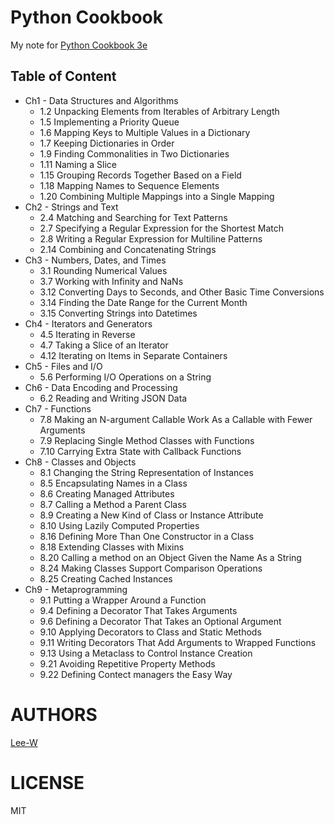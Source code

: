 # Python Cookbook
My note for [Python Cookbook 3e](http://shop.oreilly.com/product/0636920027072.do)

## Table of Content

- Ch1 - Data Structures and Algorithms
    - 1.2 Unpacking Elements from Iterables of Arbitrary Length
    - 1.5 Implementing a Priority Queue
    - 1.6 Mapping Keys to Multiple Values in a Dictionary
    - 1.7 Keeping Dictionaries in Order
    - 1.9 Finding Commonalities in Two Dictionaries
    - 1.11 Naming a Slice
    - 1.15 Grouping Records Together Based on a Field
    - 1.18 Mapping Names to Sequence Elements
    - 1.20 Combining Multiple Mappings into a Single Mapping
- Ch2 - Strings and Text
    - 2.4 Matching and Searching for Text Patterns
    - 2.7 Specifying a Regular Expression for the Shortest Match
    - 2.8 Writing a Regular Expression for Multiline Patterns
    - 2.14 Combining and Concatenating Strings
- Ch3 - Numbers, Dates, and Times
    - 3.1 Rounding Numerical Values
    - 3.7 Working with Infinity and NaNs
    - 3.12 Converting Days to Seconds, and Other Basic Time Conversions
    - 3.14 Finding the Date Range for the Current Month
    - 3.15 Converting Strings into Datetimes
- Ch4 - Iterators and Generators
    - 4.5 Iterating in Reverse
    - 4.7 Taking a Slice of an Iterator
    - 4.12 Iterating on Items in Separate Containers
- Ch5 - Files and I/O
    - 5.6 Performing I/O Operations on a String
- Ch6 - Data Encoding and Processing
    - 6.2 Reading and Writing JSON Data
- Ch7 - Functions
    - 7.8 Making an N-argument Callable Work As a Callable with Fewer Arguments
    - 7.9 Replacing Single Method Classes with Functions
    - 7.10 Carrying Extra State with Callback Functions
- Ch8 - Classes and Objects
    - 8.1 Changing the String Representation of Instances
    - 8.5 Encapsulating Names in a Class
    - 8.6 Creating Managed Attributes
    - 8.7 Calling a Method a Parent Class
    - 8.9 Creating a New Kind of Class or Instance Attribute
    - 8.10 Using Lazily Computed Properties
    - 8.16 Defining More Than One Constructor in a Class
    - 8.18 Extending Classes with Mixins
    - 8.20 Calling a method on an Object Given the Name As a String
    - 8.24 Making Classes Support Comparison Operations
    - 8.25 Creating Cached Instances
- Ch9 - Metaprogramming
    - 9.1 Putting a Wrapper Around a Function
    - 9.4 Defining a Decorator That Takes Arguments
    - 9.6 Defining a Decorator That Takes an Optional Argument
    - 9.10 Applying Decorators to Class and Static Methods
    - 9.11 Writing Decorators That Add Arguments to Wrapped Functions
    - 9.13 Using a Metaclass to Control Instance Creation
    - 9.21 Avoiding Repetitive Property Methods
    - 9.22 Defining Contect managers the Easy Way

# AUTHORS
[Lee-W](https://github.com/Lee-W/)

# LICENSE
MIT
